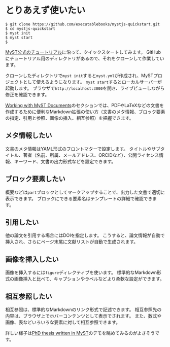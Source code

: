 # とりあえず使いたい

```console
$ git clone https://github.com/executablebooks/mystjs-quickstart.git
$ cd mystjs-quickstart
$ myst init
$ myst start
$
```

[MyST公式のチュートリアル](https://mystmd.org/guide/quickstart)に沿って、クイックスタートしてみます。
GitHubにチュートリアル用のディレクトリがあるので、それをクローンして作業しています。

クローンしたディレクトリで``myst init``すると``myst.yml``が作成され、MySTプロジェクトとして使えるようになります。
``myst start``するとローカルサーバーが起動します。
ブラウザで``http://localhost:3000``を開き、ライブビューしながら修正を確認できます。

[Working with MyST Documents](https://mystmd.org/guide/quickstart-myst-documents)のセクションでは、PDFやLaTeXなどの文書を作成するために便利なMarkdown拡張の使い方（文書のメタ情報、ブロック要素の指定、引用と参照、画像の挿入、相互参照）を把握できます。

## メタ情報したい

文書のメタ情報はYAML形式のフロントマターで設定します。
タイトルやサブタイトル、著者（名前、所属、メールアドレス、ORCIDなど）、公開ライセンス情報、キーワード、文書の出力形式などを設定できます。

## ブロック要素したい

概要などは``part``ブロックとしてマークアップすることで、出力した文書で適切に表示できます。
ブロックにできる要素名はテンプレートの詳細で確認できます。

## 引用したい

他の論文を引用する場合にはDOIを指定します。
こうすると、論文情報が自動で挿入され、さらにページ末尾に文献リストが自動で生成されます。

## 画像を挿入したい

画像を挿入するには``figure``ディレクティブを使います。
標準的なMarkdown形式の画像挿入と比べて、キャプションやラベルなどより柔軟な設定ができます。

## 相互参照したい

相互参照は、標準的なMarkdownのリンク形式で記述できます。
相互参照先の内容は、ブラウザ上でホバーコンテンツとして表示でされます。
また、数式や画像、表などいろいろな要素に対して相互参照できます。

詳しい様子は[PhD thesis written in MyST](https://phd.row1.ca/phd)のデモを眺めてみるのがよさそうです。
